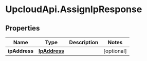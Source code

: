 # UpcloudApi.AssignIpResponse

## Properties
Name | Type | Description | Notes
------------ | ------------- | ------------- | -------------
**ipAddress** | [**IpAddress**](IpAddress.md) |  | [optional] 


